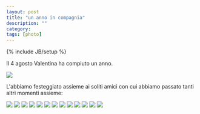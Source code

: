 ```yaml
---
layout: post
title: "un anno in compagnia"
description: ""
category: 
tags: [photo]
---
```

{% include JB/setup %}

Il 4 agosto Valentina ha compiuto un anno.

![](https://dl.dropboxusercontent.com/u/179731/_D6F7596.jpg)

L'abbiamo festeggiato assieme ai soliti amici con cui abbiamo passato tanti altri momenti assieme:

![](https://dl.dropboxusercontent.com/u/179731/_1070372%20PORTRA800.jpg)
![](https://dl.dropboxusercontent.com/u/179731/_D7K8593.jpg)
![](https://dl.dropboxusercontent.com/u/179731/_D7K8666.jpg)
![](https://dl.dropboxusercontent.com/u/179731/_D6F1160%20PORTRA400.jpg)
![](https://dl.dropboxusercontent.com/u/179731/_D6F1199.jpg)
![](https://dl.dropboxusercontent.com/u/179731/_D6F2822.jpg)
![](https://dl.dropboxusercontent.com/u/179731/_D6F2837.jpg)
![](https://dl.dropboxusercontent.com/u/179731/_D6F3506.jpg)
![](https://dl.dropboxusercontent.com/u/179731/_D6F3593.jpg)
![](https://dl.dropboxusercontent.com/u/179731/_D6F3651.jpg)
![](https://dl.dropboxusercontent.com/u/179731/_D6F5302.jpg)
![](https://dl.dropboxusercontent.com/u/179731/_D6F5492.jpg)
![](https://dl.dropboxusercontent.com/u/179731/_D6F7624.jpg)